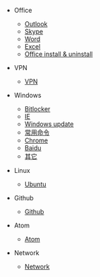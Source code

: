 - Office
    - [Outlook](/outlook)
    - [Skype](/skype)
    - [Word](/word)
    - [Excel](/excel)
    - [Office install & uninstall](/Office_installing_uninstalling)

- VPN
    - [VPN]()

- Windows
    - [Bitlocker](/bitlocker)
    - [IE](/ie)
    - [Windows update](/windows-update)
    - [常用命令](/command)
    - [Chrome](/chrome)
    - [Baidu](/baidu)
    - [其它](/other)

- Linux
    - [Ubuntu](/ubuntu)

- Github
    - [Github](/github)

- Atom
  - [Atom](/Atom)

- Network
    - [Network](/network)
